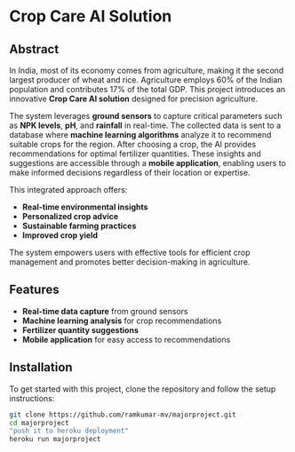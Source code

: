 # Crop Care AI Solution

## Abstract

In India, most of its economy comes from agriculture, making it the second largest producer of wheat and rice. Agriculture employs 60% of the Indian population and contributes 17% of the total GDP. This project introduces an innovative **Crop Care AI solution** designed for precision agriculture. 

The system leverages **ground sensors** to capture critical parameters such as **NPK levels**, **pH**, and **rainfall** in real-time. The collected data is sent to a database where **machine learning algorithms** analyze it to recommend suitable crops for the region. After choosing a crop, the AI provides recommendations for optimal fertilizer quantities. These insights and suggestions are accessible through a **mobile application**, enabling users to make informed decisions regardless of their location or expertise.

This integrated approach offers:
- **Real-time environmental insights**
- **Personalized crop advice**
- **Sustainable farming practices**
- **Improved crop yield**

The system empowers users with effective tools for efficient crop management and promotes better decision-making in agriculture.

## Features

- **Real-time data capture** from ground sensors
- **Machine learning analysis** for crop recommendations
- **Fertilizer quantity suggestions**
- **Mobile application** for easy access to recommendations

## Installation

To get started with this project, clone the repository and follow the setup instructions:

```bash
git clone https://github.com/ramkumar-mv/majorproject.git
cd majorproject
"push it to heroku deployment"
heroku run majorproject
